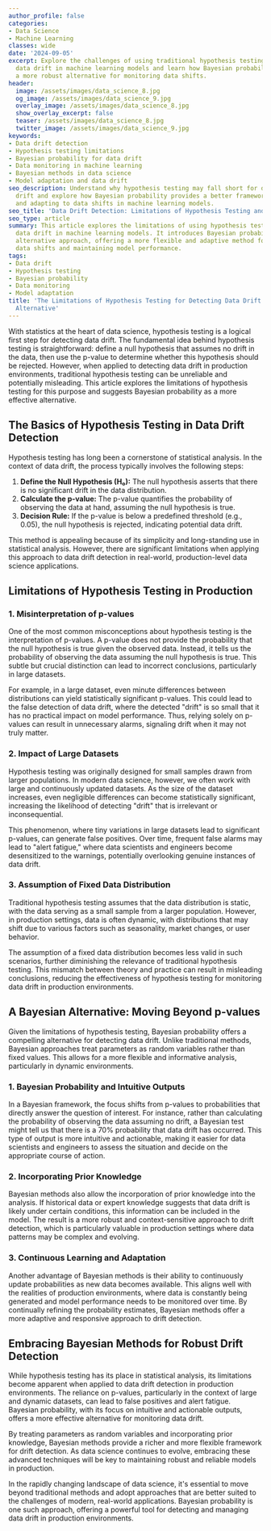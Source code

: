 ```yaml
---
author_profile: false
categories:
- Data Science
- Machine Learning
classes: wide
date: '2024-09-05'
excerpt: Explore the challenges of using traditional hypothesis testing for detecting
  data drift in machine learning models and learn how Bayesian probability offers
  a more robust alternative for monitoring data shifts.
header:
  image: /assets/images/data_science_8.jpg
  og_image: /assets/images/data_science_9.jpg
  overlay_image: /assets/images/data_science_8.jpg
  show_overlay_excerpt: false
  teaser: /assets/images/data_science_8.jpg
  twitter_image: /assets/images/data_science_9.jpg
keywords:
- Data drift detection
- Hypothesis testing limitations
- Bayesian probability for data drift
- Data monitoring in machine learning
- Bayesian methods in data science
- Model adaptation and data drift
seo_description: Understand why hypothesis testing may fall short for detecting data
  drift and explore how Bayesian probability provides a better framework for monitoring
  and adapting to data shifts in machine learning models.
seo_title: 'Data Drift Detection: Limitations of Hypothesis Testing and Bayesian Alternatives'
seo_type: article
summary: This article explores the limitations of using hypothesis testing to detect
  data drift in machine learning models. It introduces Bayesian probability as an
  alternative approach, offering a more flexible and adaptive method for monitoring
  data shifts and maintaining model performance.
tags:
- Data drift
- Hypothesis testing
- Bayesian probability
- Data monitoring
- Model adaptation
title: 'The Limitations of Hypothesis Testing for Detecting Data Drift: A Bayesian
  Alternative'
---
```


With statistics at the heart of data science, hypothesis testing is a logical first step for detecting data drift. The fundamental idea behind hypothesis testing is straightforward: define a null hypothesis that assumes no drift in the data, then use the p-value to determine whether this hypothesis should be rejected. However, when applied to detecting data drift in production environments, traditional hypothesis testing can be unreliable and potentially misleading. This article explores the limitations of hypothesis testing for this purpose and suggests Bayesian probability as a more effective alternative.

## The Basics of Hypothesis Testing in Data Drift Detection

Hypothesis testing has long been a cornerstone of statistical analysis. In the context of data drift, the process typically involves the following steps:

1. **Define the Null Hypothesis (H₀):** The null hypothesis asserts that there is no significant drift in the data distribution.
2. **Calculate the p-value:** The p-value quantifies the probability of observing the data at hand, assuming the null hypothesis is true.
3. **Decision Rule:** If the p-value is below a predefined threshold (e.g., 0.05), the null hypothesis is rejected, indicating potential data drift.

This method is appealing because of its simplicity and long-standing use in statistical analysis. However, there are significant limitations when applying this approach to data drift detection in real-world, production-level data science applications.

## Limitations of Hypothesis Testing in Production

### 1. Misinterpretation of p-values

One of the most common misconceptions about hypothesis testing is the interpretation of p-values. A p-value does not provide the probability that the null hypothesis is true given the observed data. Instead, it tells us the probability of observing the data assuming the null hypothesis is true. This subtle but crucial distinction can lead to incorrect conclusions, particularly in large datasets.

For example, in a large dataset, even minute differences between distributions can yield statistically significant p-values. This could lead to the false detection of data drift, where the detected "drift" is so small that it has no practical impact on model performance. Thus, relying solely on p-values can result in unnecessary alarms, signaling drift when it may not truly matter.

### 2. Impact of Large Datasets

Hypothesis testing was originally designed for small samples drawn from larger populations. In modern data science, however, we often work with large and continuously updated datasets. As the size of the dataset increases, even negligible differences can become statistically significant, increasing the likelihood of detecting "drift" that is irrelevant or inconsequential.

This phenomenon, where tiny variations in large datasets lead to significant p-values, can generate false positives. Over time, frequent false alarms may lead to "alert fatigue," where data scientists and engineers become desensitized to the warnings, potentially overlooking genuine instances of data drift.

### 3. Assumption of Fixed Data Distribution

Traditional hypothesis testing assumes that the data distribution is static, with the data serving as a small sample from a larger population. However, in production settings, data is often dynamic, with distributions that may shift due to various factors such as seasonality, market changes, or user behavior.

The assumption of a fixed data distribution becomes less valid in such scenarios, further diminishing the relevance of traditional hypothesis testing. This mismatch between theory and practice can result in misleading conclusions, reducing the effectiveness of hypothesis testing for monitoring data drift in production environments.

## A Bayesian Alternative: Moving Beyond p-values

Given the limitations of hypothesis testing, Bayesian probability offers a compelling alternative for detecting data drift. Unlike traditional methods, Bayesian approaches treat parameters as random variables rather than fixed values. This allows for a more flexible and informative analysis, particularly in dynamic environments.

### 1. Bayesian Probability and Intuitive Outputs

In a Bayesian framework, the focus shifts from p-values to probabilities that directly answer the question of interest. For instance, rather than calculating the probability of observing the data assuming no drift, a Bayesian test might tell us that there is a 70% probability that data drift has occurred. This type of output is more intuitive and actionable, making it easier for data scientists and engineers to assess the situation and decide on the appropriate course of action.

### 2. Incorporating Prior Knowledge

Bayesian methods also allow the incorporation of prior knowledge into the analysis. If historical data or expert knowledge suggests that data drift is likely under certain conditions, this information can be included in the model. The result is a more robust and context-sensitive approach to drift detection, which is particularly valuable in production settings where data patterns may be complex and evolving.

### 3. Continuous Learning and Adaptation

Another advantage of Bayesian methods is their ability to continuously update probabilities as new data becomes available. This aligns well with the realities of production environments, where data is constantly being generated and model performance needs to be monitored over time. By continually refining the probability estimates, Bayesian methods offer a more adaptive and responsive approach to drift detection.

## Embracing Bayesian Methods for Robust Drift Detection

While hypothesis testing has its place in statistical analysis, its limitations become apparent when applied to data drift detection in production environments. The reliance on p-values, particularly in the context of large and dynamic datasets, can lead to false positives and alert fatigue. Bayesian probability, with its focus on intuitive and actionable outputs, offers a more effective alternative for monitoring data drift.

By treating parameters as random variables and incorporating prior knowledge, Bayesian methods provide a richer and more flexible framework for drift detection. As data science continues to evolve, embracing these advanced techniques will be key to maintaining robust and reliable models in production.

In the rapidly changing landscape of data science, it's essential to move beyond traditional methods and adopt approaches that are better suited to the challenges of modern, real-world applications. Bayesian probability is one such approach, offering a powerful tool for detecting and managing data drift in production environments.
